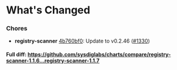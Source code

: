# What's Changed

### Chores
- **registry-scanner** [4b760bf0](https://github.com/sysdiglabs/charts/commit/4b760bf0dcfd7e108f99be3f2eec4eef81a05b74): Update to v0.2.46 ([#1330](https://github.com/sysdiglabs/charts/issues/1330))
#### Full diff: https://github.com/sysdiglabs/charts/compare/registry-scanner-1.1.6...registry-scanner-1.1.7
